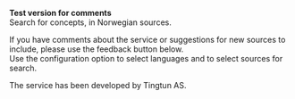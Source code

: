 **Test version for comments**  
Search for concepts, in Norwegian sources.  

If you have comments about the service or suggestions for new sources to include, please use the feedback button below.  
Use the configuration option to select languages and to select sources for search.  

The service has been developed by Tingtun AS.